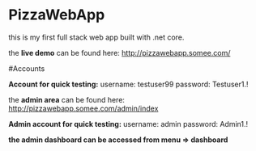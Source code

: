 # PizzaWebApp

this is my first full stack web app built with .net core.

the **live demo** can be found here: http://pizzawebapp.somee.com/

#Accounts

**Account for quick testing:**
username: testuser99
password: Testuser1.!

the **admin area** can be found here: http://pizzawebapp.somee.com/admin/index

**Admin account for quick testing:**
username: admin
password: Admin1.!

**the admin dashboard can be accessed from menu => dashboard**
